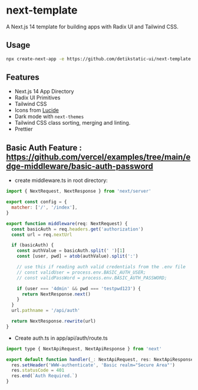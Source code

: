 # next-template

A Next.js 14 template for building apps with Radix UI and Tailwind CSS.

## Usage

```bash
npx create-next-app -e https://github.com/detikstatic-ui/next-template
```

## Features

- Next.js 14 App Directory
- Radix UI Primitives
- Tailwind CSS
- Icons from [Lucide](https://lucide.dev)
- Dark mode with `next-themes`
- Tailwind CSS class sorting, merging and linting.
- Prettier

## Basic Auth Feature : https://github.com/vercel/examples/tree/main/edge-middleware/basic-auth-password

- create middleware.ts in root directory:

```js
import { NextRequest, NextResponse } from 'next/server'

export const config = {
  matcher: ['/', '/index'],
}

export function middleware(req: NextRequest) {
  const basicAuth = req.headers.get('authorization')
  const url = req.nextUrl

  if (basicAuth) {
    const authValue = basicAuth.split(' ')[1]
    const [user, pwd] = atob(authValue).split(':')

    // use this if reading auth valid credentials from the .env file
    // const validUser = process.env.BASIC_AUTH_USER;
    // const validPassWord = process.env.BASIC_AUTH_PASSWORD;

    if (user === '4dmin' && pwd === 'testpwd123') {
      return NextResponse.next()
    }
  }
  url.pathname = '/api/auth'

  return NextResponse.rewrite(url)
}
```

- Create auth.ts in app/api/auth/route.ts

```js
import type { NextApiRequest, NextApiResponse } from 'next'

export default function handler(_: NextApiRequest, res: NextApiResponse) {
  res.setHeader('WWW-authenticate', 'Basic realm="Secure Area"')
  res.statusCode = 401
  res.end(`Auth Required.`)
}
```
